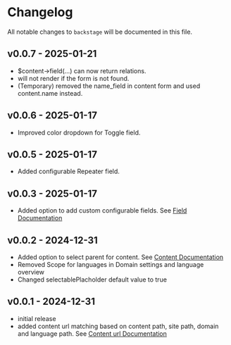 # Changelog

All notable changes to `backstage` will be documented in this file.

## v0.0.7 - 2025-01-21

- $content->field(...) can now return relations.
- <x-form slug="..." /> will not render if the form is not found.
- (Temporary) removed the name_field in content form and used content.name instead.

## v0.0.6 - 2025-01-17

- Improved color dropdown for Toggle field.

## v0.0.5 - 2025-01-17

- Added configurable Repeater field.

## v0.0.3 - 2025-01-17

- Added option to add custom configurable fields. See [Field Documentation](docs/02-fields.md)

## v0.0.2 - 2024-12-31

- Added option to select parent for content. See [Content Documentation](docs/01-content.md)
- Removed Scope for languages in Domain settings and language overview
- Changed selectablePlacholder default value to true

## v0.0.1 - 2024-12-31

- initial release
- added content url matching based on content path, site path, domain and language path. See [Content url Documentation](docs/04-urls.md)
